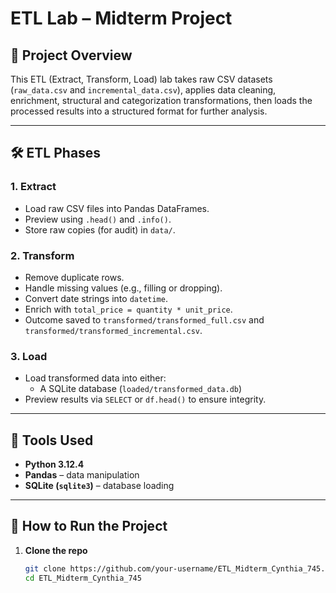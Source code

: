 # ETL Lab – Midterm Project

## 🎯 Project Overview
This ETL (Extract, Transform, Load) lab takes raw CSV datasets (`raw_data.csv` and `incremental_data.csv`), applies data cleaning, enrichment, structural and categorization transformations, then loads the processed results into a structured format for further analysis.

---

## 🛠️ ETL Phases

### 1. **Extract**
- Load raw CSV files into Pandas DataFrames.
- Preview using `.head()` and `.info()`.
- Store raw copies (for audit) in `data/`.

### 2. **Transform**
- Remove duplicate rows.
- Handle missing values (e.g., filling or dropping).
- Convert date strings into `datetime`.
- Enrich with `total_price = quantity * unit_price`.
- Outcome saved to `transformed/transformed_full.csv` and `transformed/transformed_incremental.csv`.

### 3. **Load**
- Load transformed data into either:
  - A SQLite database (`loaded/transformed_data.db`)
- Preview results via `SELECT` or `df.head()` to ensure integrity.

---

## 🧰 Tools Used
- **Python 3.12.4**  
- **Pandas** – data manipulation  
- **SQLite (`sqlite3`)** – database loading  

---

## 🚀 How to Run the Project

1. **Clone the repo**  
   ```bash
   git clone https://github.com/your-username/ETL_Midterm_Cynthia_745.git
   cd ETL_Midterm_Cynthia_745
